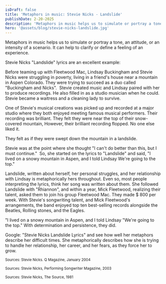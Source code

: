 ```yaml
---
isDraft: false
title: 'Metaphors in music: Stevie Nicks - Landslide'
publishDate: 2-20-2025
description: 'Metaphors in music helps us to simulate or portray a tone, an attitude, or an intensity of a scenario. It can help to clarify or define a feeling of an experience.'
hero: '@assets/blog/stevie-nicks-landslide.jpg'
---
```


Metaphors in music helps us to simulate or portray a tone, an attitude, or an intensity of a scenario. It can help to clarify or define a feeling of an experience.

Stevie Nicks "Landslide" lyrics are an excellent example:

Before teaming up with Fleetwood Mac, Lindsay Buckingham and Stevie Nicks were struggling in poverty, living in a friend's house near a mountain in Aspen Colorado. They were trying to succeed as a duo called "Buckingham and Nicks".  Stevie created music and Lindsay paired with her to produce recordings. He also filled in as a studio musician when he could. Stevie became a waitress and a cleaning lady to survive.

One of Stevie's musical creations was picked up and recorded at a major studio where they both enjoyed meeting famous musical performers. Their recording was brilliant. They felt they were near the top of their snow-covered mountain, However, their brilliant recording flopped. No one else liked it.

They felt as if they were swept down the mountain in a landslide.

Stevie was at the point where she thought "I can't do better than this, but I must continue."  So, she started on the lyrics to "Landslide" and said, "I lived on a snowy mountain in Aspen, and I told Lindsay We're going to the top."

Landslide, written about herself, her personal struggles, and her relationship with Lindsay is metaphorically hers throughout. Even so, most people interpreting the lyrics, think her song was written about them. She followed Landslide with "Rhiannon", and within a year, Mick Fleetwood, realizing their talent, asked them to join his group Fleetwood Mac. They made $ 800 per week. With Stevie's songwriting talent, and Mick Fleetwood's arrangements, the band enjoyed top ten best-selling records alongside the Beatles, Rolling stones, and the Eagles.

"I lived on a snowy mountain in Aspen, and I told Lindsay "We're going to the top." With determination and persistence, they did.

Google: "Stevie Nicks Landslide Lyrics" and see how well her metaphors describe her difficult times. She metaphorically describes how she is trying to handle her relationship, her career, and her fears, as they force her to grow.

<p><small>Sources: Stevie Nicks. Q Magazine, January 2004</small></p>
<p><small>Sources: Stevie Nicks, Performing Songwriter Magazine, 2003</small></p>
<p><small>Sources: Stevie Nicks, The Source, 1981</small></p>
